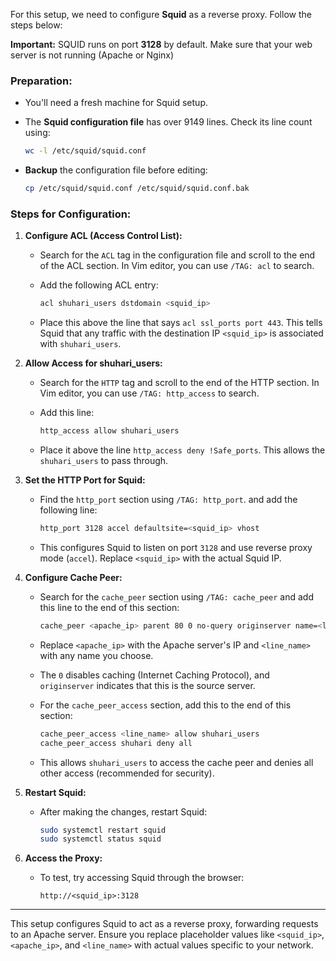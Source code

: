 For this setup, we need to configure **Squid** as a reverse proxy. Follow the steps below:

**Important:** SQUID runs on port **3128** by default.
Make sure that your web server is not running (Apache or Nginx)

### **Preparation:**

- You'll need a fresh machine for Squid setup.
    
- The **Squid configuration file** has over 9149 lines. Check its line count using:
    
    ```bash
    wc -l /etc/squid/squid.conf
    ```
    
- **Backup** the configuration file before editing:
    
    ```bash
    cp /etc/squid/squid.conf /etc/squid/squid.conf.bak
    ```
    

### **Steps for Configuration:**

1. **Configure ACL (Access Control List):**
    
    - Search for the `ACL` tag in the configuration file and scroll to the end of the ACL section. In Vim editor, you can use `/TAG: acl` to search.
    - Add the following ACL entry:
        
        ```bash
        acl shuhari_users dstdomain <squid_ip>
        ```
        
    - Place this above the line that says `acl ssl_ports port 443`. This tells Squid that any traffic with the destination IP `<squid_ip>` is associated with `shuhari_users`.
2. **Allow Access for shuhari_users:**
    
    - Search for the `HTTP` tag and scroll to the end of the HTTP section. In Vim editor, you can use `/TAG: http_access` to search.
    - Add this line:
        
        ```bash
        http_access allow shuhari_users
        ```
        
    - Place it above the line `http_access deny !Safe_ports`. This allows the `shuhari_users` to pass through.
3. **Set the HTTP Port for Squid:**
    
    - Find the `http_port` section using `/TAG: http_port`. and add the following line:
        
        ```bash
        http_port 3128 accel defaultsite=<squid_ip> vhost
        ```
        
    - This configures Squid to listen on port `3128` and use reverse proxy mode (`accel`). Replace `<squid_ip>` with the actual Squid IP.
4. **Configure Cache Peer:**
    
    - Search for the `cache_peer` section using `/TAG: cache_peer` and add this line to the end of this section:
        
        ```bash
        cache_peer <apache_ip> parent 80 0 no-query originserver name=<line_name>
        ```
        
    - Replace `<apache_ip>` with the Apache server's IP and `<line_name>` with any name you choose.
        
    - The `0` disables caching (Internet Caching Protocol), and `originserver` indicates that this is the source server.
        
    - For the `cache_peer_access` section, add this to the end of this section:
        
        ```bash
        cache_peer_access <line_name> allow shuhari_users
        cache_peer_access shuhari deny all
        ```
        
    - This allows `shuhari_users` to access the cache peer and denies all other access (recommended for security).
        
5. **Restart Squid:**
    
    - After making the changes, restart Squid:
        
        ```bash
        sudo systemctl restart squid
        sudo systemctl status squid
        ```
        
6. **Access the Proxy:**
    
    - To test, try accessing Squid through the browser:
        
        ```plaintext
        http://<squid_ip>:3128
        ```
        

---

This setup configures Squid to act as a reverse proxy, forwarding requests to an Apache server. Ensure you replace placeholder values like `<squid_ip>`, `<apache_ip>`, and `<line_name>` with actual values specific to your network.